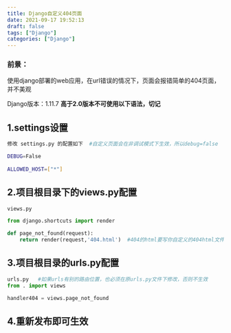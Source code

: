 ```yaml
---
title: Django自定义404页面
date: 2021-09-17 19:52:13
draft: false
tags: ["Django"]
categories: ["Django"]
---
```


### 前景：
使用django部署的web应用，在url错误的情况下，页面会报错简单的404页面，并不美观

Django版本：1.11.7  **高于2.0版本不可使用以下语法，切记**

## 1.settings设置
```bash
修改 settings.py 的配置如下  #自定义页面会在非调试模式下生效，所以debug=false

DEBUG=False
 
ALLOWED_HOST=["*"]
```

## 2.项目根目录下的views.py配置
```python
views.py

from django.shortcuts import render

def page_not_found(request):
    return render(request,'404.html')  #404的html要写你自定义的404html文件

```

## 3.项目根目录的urls.py配置
```python
urls.py   #如果urls有别的路由位置，也必须在原urls.py文件下修改，否则不生效
from . import views

handler404 = views.page_not_found
```

## 4.重新发布即可生效
